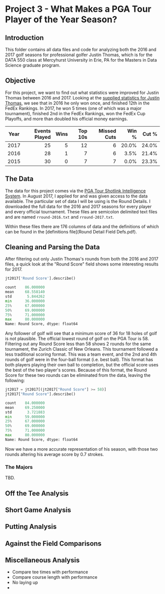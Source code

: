 # Project 3 - What Makes a PGA Tour Player of the Year Season?

## Introduction

This folder contains all data files and code for analyzing both the 2016 and 2017 golf seasons for professional golfer Justin Thomas, which is for the DATA 550 class at Mercyhurst University in Erie, PA for the Masters in Data Science graduate program.

## Objective

For this project, we want to find out what statistics were improved for Justin Thomas between 2016 and 2017.  Looking at the [supplied statistics for Justin Thomas](https://www.pgatour.com/players/player.33448.justin-thomas.html), we see that in 2016 he only won once, and finished 12th in the FedEx Rankings. In 2017, he won 5 times (one of which was a major tournament), finished 2nd in the FedEx Rankings, won the FedEx Cup Playoffs, and more than doubled his official money earnings. 

Year | Events Played | Wins | Top 10s | Missed Cuts | Win % | Cut %
--- | ---: | ---: | ---: | ---: | ---: | ---:
2017 | 25 | 5 | 12 | 6 | 20.0% | 24.0%
2016 | 28 | 1 | 7 | 6 | 3.5% | 21.4%
2015 | 30 | 0 | 7 | 7 | 0.0% | 23.3%

## The Data

The data for this project comes via the [PGA Tour Shotlink Intelligence System](https://www.pgatour.com/stats/shotlinkintelligence/overview.html). In August 2017, I applied for and was given access to the data available. The particular set of data I will be using is the Round Details. I downloaded the full data for the 2016 and 2017 seasons for every player and every official tournament. These files are semicolon delimited text files and are named ```rround-2016.txt``` and ```rround-2017.txt```.

Within these files there are 176 columns of data and the definitions of which can be found in the [definitions file](Round Detail Field Defs.pdf).

## Cleaning and Parsing the Data

After filtering out only Justin Thomas's rounds from both the 2016 and 2017 files, a quick look at the "Round Score" field shows some interesting results for 2017.

```python
jt2017['Round Score'].describe()

count    86.000000
mean     68.558140
std       5.844262
min      36.000000
25%      67.000000
50%      69.000000
75%      71.000000
max      80.000000
Name: Round Score, dtype: float64
```

Any follower of golf will see that a minimum score of 36 for 18 holes of golf is not plausible. The official lowest round of golf on the PGA Tour is 58. Filtering out any Round Score less than 58 shows 2 rounds for the same tournament, the Zurich Classic of New Orleans. This tournament followed a less traditional scoring format. This was a team event, and the 2nd and 4th rounds of golf were in the four-ball format (i.e. best ball). This format has both players playing their own ball to completion, but the official score uses the best of the two player's scores. Because of this format, the Round Score for these two rounds can be eliminated from the data, leaving the following:

```python
jt2017 = jt2017[(jt2017["Round Score"] >= 58)]
jt2017["Round Score"].describe()

count    84.000000
mean     69.250000
std       3.721883
min      59.000000
25%      67.000000
50%      69.000000
75%      71.000000
max      80.000000
Name: Round Score, dtype: float64
```

Now we have a more accurate representation of his season, with those two rounds altering his average score by 0.7 strokes.

### The Majors

TBD.

## Off the Tee Analysis

## Short Game Analysis

## Putting Analysis

## Against the Field Comparisons

## Miscellaneous Analysis

* Compare tee times with performance
* Compare course length with performance
* No laying up
* 